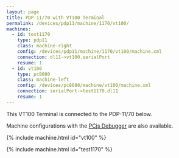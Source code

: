 ```yaml
---
layout: page
title: PDP-11/70 with VT100 Terminal
permalink: /devices/pdp11/machine/1170/vt100/
machines:
  - id: test1170
    type: pdp11
    class: machine-right
    config: /devices/pdp11/machine/1170/vt100/machine.xml
    connection: dl11->vt100.serialPort
    resume: 1
  - id: vt100
    type: pc8080
    class: machine-left
    config: /devices/pc8080/machine/vt100/machine.xml
    connection: serialPort->test1170.dl11
    resume: 1
---
```


This VT100 Terminal is connected to the PDP-11/70 below.

Machine configurations with the [PCjs Debugger](debugger/) are also available.

{% include machine.html id="vt100" %}

{% include machine.html id="test1170" %}
